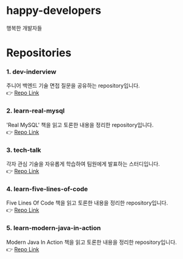 # happy-developers
행복한 개발자들

# Repositories
### 1. dev-inderview
주니어 백엔드 기술 면접 질문을 공유하는 repository입니다.  
👉 [Repo Link](https://github.com/happy-developers/dev-interview)

### 2. learn-real-mysql
'Real MySQL' 책을 읽고 토론한 내용을 정리한 repository입니다.  
👉 [Repo Link](https://github.com/happy-developers/learn-real-mysql)

### 3. tech-talk
각자 관심 기술을 자유롭게 학습하여 팀원에게 발표하는 스터디입니다.  
👉 [Repo Link](https://github.com/happy-developers/tech-talk)

### 4. learn-five-lines-of-code
Five Lines Of Code 책을 읽고 토론한 내용을 정리한 repository입니다.  
👉 [Repo Link](https://github.com/happy-developers/learn-five-lines-of-code)

### 5. learn-modern-java-in-action
Modern Java In Action 책을 읽고 토론한 내용을 정리한 repository입니다.  
👉 [Repo Link](https://github.com/happy-developers/learn-modern-java-in-action)  
